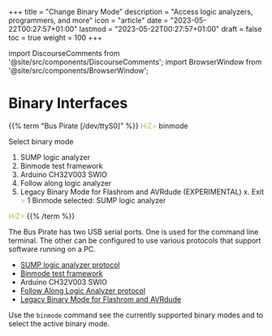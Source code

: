 +++
title = "Change Binary Mode"
description = "Access logic analyzers, programmers, and more"
icon = "article"
date = "2023-05-22T00:27:57+01:00"
lastmod = "2023-05-22T00:27:57+01:00"
draft = false
toc = true
weight = 100
+++

import DiscourseComments from '@site/src/components/DiscourseComments';
import BrowserWindow from '@site/src/components/BrowserWindow';

# Binary Interfaces

{{% term "Bus Pirate [/dev/ttyS0]" %}}
<span style="color:#96cb59">HiZ></span> binmode

<span className="bp-info">Select binary mode</span>
 1. SUMP logic analyzer
 2. Binmode test framework
 3. Arduino CH32V003 SWIO
 4. Follow along logic analyzer
 5. Legacy Binary Mode for Flashrom and AVRdude (EXPERIMENTAL)
 x. <span className="bp-info">Exit</span>
<span style="color:#96cb59"> ></span> 1
<span className="bp-info">Binmode selected:</span> SUMP logic analyzer

<span style="color:#96cb59">HiZ></span> 
{{% /term %}}

The Bus Pirate has two USB serial ports. One is used for the command line terminal. The other can be configured to use various protocols that support software running on a PC.  

- [SUMP logic analyzer protocol](/binmode-reference/protocol-sump)
- [Binmode test framework](https://forum.buspirate.com/t/bbio2-binary-mode/219/10?u=ian)
- Arduino CH32V003 SWIO
- [Follow Along Logic Analyzer protocol](/binmode-reference/protocol-fala)
- [Legacy Binary Mode for Flashrom and AVRdude](/software/avrdude)

Use the ```binmode``` command see the currently supported binary modes and to select the active binary mode.